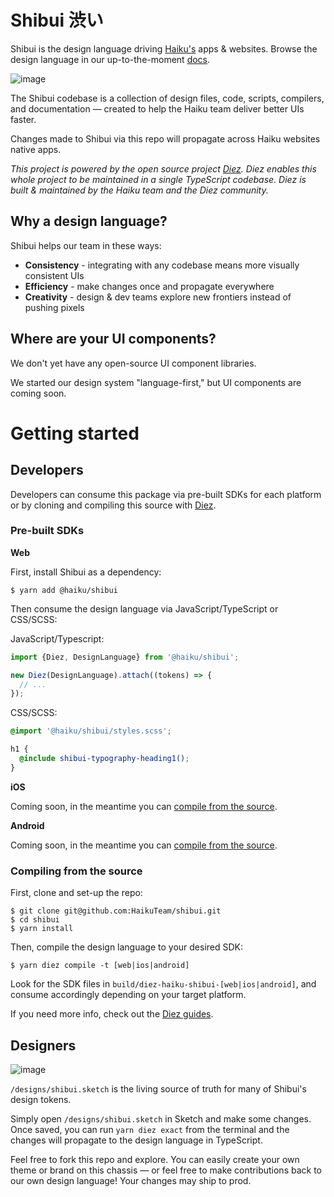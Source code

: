 # Shibui 渋い
Shibui is the design language driving [Haiku's](https://haikuforteams.com) apps & websites.  Browse the design language in our up-to-the-moment [docs](https://haikuforteams.com/shibui).

![image](https://user-images.githubusercontent.com/2100885/70292363-ebfb4b00-1792-11ea-937d-42475c44742f.png)

The Shibui codebase is a collection of design files, code, scripts, compilers, and documentation — created to help the Haiku team deliver better UIs faster.

Changes made to Shibui via this repo will propagate across Haiku websites native apps.

*This project is powered by the open source project [Diez][diez-site].  Diez enables this whole project to be maintained in a single TypeScript codebase.  Diez is built & maintained by the Haiku team and the Diez community.*

## Why a design language?

Shibui helps our team in these ways:

 - **Consistency** - integrating with any codebase means more visually consistent UIs
 - **Efficiency** - make changes once and propagate everywhere
 - **Creativity** - design & dev teams explore new frontiers instead of pushing pixels

## Where are your UI components?

We don't yet have any open-source UI component libraries.

We started our design system "language-first," but UI components are coming soon.


# Getting started

## Developers

Developers can consume this package via pre-built SDKs for each platform or by cloning and compiling this source with [Diez][diez-site].

### Pre-built SDKs

**Web**

First, install Shibui as a dependency:

```
$ yarn add @haiku/shibui
```

Then consume the design language via JavaScript/TypeScript or CSS/SCSS:

JavaScript/Typescript:

```js
import {Diez, DesignLanguage} from '@haiku/shibui';

new Diez(DesignLanguage).attach((tokens) => {
  // ...
});
```

CSS/SCSS:

```scss
@import '@haiku/shibui/styles.scss';

h1 {
  @include shibui-typography-heading1();
}
```

**iOS**

Coming soon, in the meantime you can [compile from the source](#compiling-from-the-source).

**Android**

Coming soon, in the meantime you can [compile from the source](#compiling-from-the-source).

### Compiling from the source

First, clone and set-up the repo:

```shell
$ git clone git@github.com:HaikuTeam/shibui.git
$ cd shibui
$ yarn install
```

Then, compile the design language to your desired SDK:

```shell
$ yarn diez compile -t [web|ios|android]
```

Look for the SDK files in `build/diez-haiku-shibui-[web|ios|android]`, and consume accordingly depending on your target platform.

If you need more info, check out the [Diez guides][diez-guides].

## Designers

![image](https://user-images.githubusercontent.com/1357566/70190512-f80bdd80-16aa-11ea-84d6-0bc1ae452f85.png)

`/designs/shibui.sketch` is the living source of truth for many of Shibui's design tokens.

Simply open `/designs/shibui.sketch` in Sketch and make some changes.  Once saved, you can run `yarn diez exact` from the terminal and the changes will propagate to the design language in TypeScript.

Feel free to fork this repo and explore.  You can easily create your own theme or brand on this chassis — or feel free to make contributions back to our own design language!  Your changes may ship to prod.

[diez-site]: https://diez.org
[diez-guides]: https://diez.org/getting-started/

